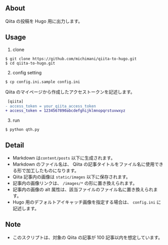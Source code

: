 ## About
Qiita の投稿を Hugo 用に出力します。

## Usage
1. clone

```
$ git clone https://github.com/michimani/qiita-to-hugo.git
$ cd qiita-to-hugo.git
```

2. config setting

```
$ cp config.ini.sample config.ini
```

Qiita のマイページから作成したアクセストークンを記述します。

```diff
 [qiita]
- access_token = your_qiita_access_token
+ access_token = 1234567890abcdefghijklmnopqrstuvwxyz
```

3. run

```
$ python qth.py
```

## Detail
- Markdown は`content/posts` 以下に生成されます。
- Markdown のファイル名は、 Qiita の記事タイトルをファイル名に使用できる形で加工したものになります。
- Qiita 記事内の画像は `static/images` 以下に保存されます。
- 記事内の画像リンクは、 `/images/*` の形に置き換えられます。
- 記事内の画像の alt 属性は、該当ファイルのファイル名に置き換えられます。
- Hugo 用のデフォルトアイキャッチ画像を指定する場合は、 `config.ini` に記述します。

## Note
- このスクリプトは、対象の Qiita の記事が 100 記事以内を想定しています。
